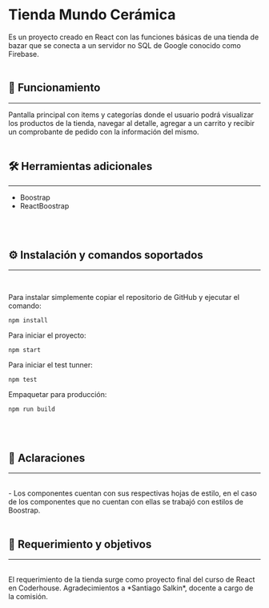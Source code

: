 #  Tienda Mundo Cerámica

Es un proyecto creado en React con las funciones básicas de una tienda de bazar que se conecta a un servidor no SQL de Google conocido como Firebase.
<br>
<br>

## 🚀 Funcionamiento
___

Pantalla principal con items y categorías donde el usuario podrá visualizar los productos de la tienda, navegar al detalle, agregar a un carrito y recibir un comprobante de pedido con la información del mismo.
<br>
<br>

## 🛠️ Herramientas adicionales
___

- Boostrap
- ReactBoostrap
<br>
<br>

## ⚙️ Instalación y comandos soportados
___
<br>

Para instalar simplemente copiar el repositorio de GitHub y ejecutar el comando:  

`npm install`


Para iniciar el proyecto:  

`npm start`

Para iniciar el test tunner:   

`npm test`  

Empaquetar para producción:  

`npm run build`

<br>
<br>

## 💬 Aclaraciones
___
<br>
-  Los componentes cuentan con sus respectivas hojas de estilo, en el caso de los componentes que no cuentan con ellas se trabajó con estilos de Boostrap.

<br>
<br>

## 🏁 Requerimiento y objetivos 
___

<br>
El requerimiento de la tienda surge como proyecto final del curso de React en Coderhouse. Agradecimientos a *Santiago Salkin*, docente a cargo de la comisión.
